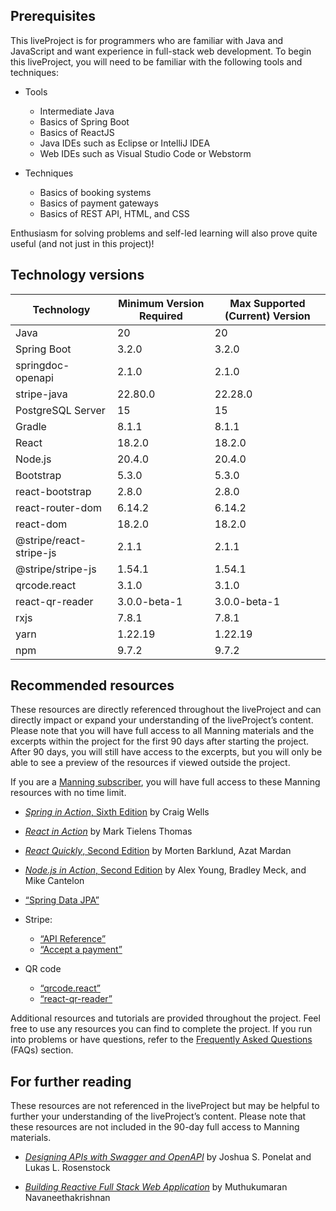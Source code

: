 ## Prerequisites

This liveProject is for programmers who are familiar with Java and JavaScript and want experience in full-stack web development. To begin this liveProject, you will need to be familiar with the following tools and techniques:

- Tools

  - Intermediate Java
  - Basics of Spring Boot
  - Basics of ReactJS
  - Java IDEs such as Eclipse or IntelliJ IDEA
  - Web IDEs such as Visual Studio Code or Webstorm
- Techniques

  - Basics of booking systems
  - Basics of payment gateways
  - Basics of REST API, HTML, and CSS

Enthusiasm for solving problems and self-led learning will also prove quite useful (and not just in this project)!

## Technology versions

| Technology              | Minimum Version Required | Max Supported (Current) Version |
|-------------------------|--------------------------|---------------------------------|
| Java                    | 20                       | 20                              |
| Spring Boot             | 3.2.0                    | 3.2.0                           |
| springdoc-openapi       | 2.1.0                    | 2.1.0                           |
| stripe-java             | 22.80.0                  | 22.28.0                         |
| PostgreSQL Server       | 15                       | 15                              |
| Gradle                  | 8.1.1                    | 8.1.1                           |
| React                   | 18.2.0                   | 18.2.0                          |
| Node.js                 | 20.4.0                   | 20.4.0                          |
| Bootstrap               | 5.3.0                    | 5.3.0                           |
| react-bootstrap         | 2.8.0                    | 2.8.0                           |
| react-router-dom        | 6.14.2                   | 6.14.2                          |
| react-dom               | 18.2.0                   | 18.2.0                          |
| @stripe/react-stripe-js | 2.1.1                    | 2.1.1                           |
| @stripe/stripe-js       | 1.54.1                   | 1.54.1                          |
| qrcode.react            | 3.1.0                    | 3.1.0                           |
| react-qr-reader         | 3.0.0-beta-1             | 3.0.0-beta-1                    |
| rxjs                    | 7.8.1                    | 7.8.1                           |
| yarn                    | 1.22.19                  | 1.22.19                         |
| npm                     | 9.7.2                    | 9.7.2                           |

## Recommended resources

These resources are directly referenced throughout the liveProject and can directly impact or expand your understanding of the liveProject’s content. Please note that you will have full access to all Manning materials and the excerpts within the project for the first 90 days after starting the project. After 90 days, you will still have access to the excerpts, but you will only be able to see a preview of the resources if viewed outside the project.

If you are a [Manning subscriber](https://www.manning.com/subscription), you will have full access to these Manning resources with no time limit.

- [_Spring in Action_, Sixth Edition](https://livebook.manning.com/book/spring-in-action-sixth-edition/spring-in-action/) by Craig Wells

- [_React in Action_](https://livebook.manning.com/book/react-in-action/about-this-book/) by Mark Tielens Thomas

- [_React Quickly_, Second Edition](https://livebook.manning.com/book/react-quickly-second-edition/welcome/v-13/) by Morten Barklund, Azat Mardan

- [_Node.js in Action_, Second Edition](https://livebook.manning.com/book/node-js-in-action-second-edition/about-this-book/) by Alex Young, Bradley Meck, and Mike Cantelon

- [“Spring Data JPA”](https://spring.io/projects/spring-data-jpa#overview)

- Stripe:
  - [“API Reference”](https://stripe.com/docs/api)
  - [“Accept a payment”](https://stripe.com/docs/payments/accept-a-payment)
- QR code
  - [“qrcode.react”](https://www.npmjs.com/package/qrcode.react)
  - [“react-qr-reader”](https://www.npmjs.com/package/react-qr-reader)

Additional resources and tutorials are provided throughout the project. Feel free to use any resources you can find to complete the project. If you run into problems or have questions, refer to the [Frequently Asked Questions](https://liveproject.manning.com/module/149_8_1/creating-an-online-booking-system-using-spring-boot-and-reactjs/unitName/moduleName?) (FAQs) section.

## For further reading

These resources are not referenced in the liveProject but may be helpful to further your understanding of the liveProject’s content. Please note that these resources are not included in the 90-day full access to Manning materials.

- [_Designing APIs with Swagger and OpenAPI_](https://livebook.manning.com/book/designing-apis-with-swagger-and-openapi/welcome/v-3/) by Joshua S. Ponelat and Lukas L. Rosenstock

- [_Building Reactive Full Stack Web Application_](https://youtu.be/LZyNlclK8ZM) by Muthukumaran Navaneethakrishnan